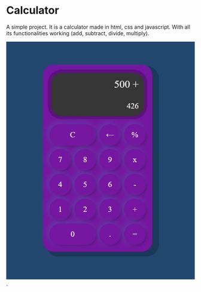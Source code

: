 # Calculator
A simple project. It is a calculator made in html, css and javascript. With all its functionalities working (add, subtract, divide, multiply).

![imagen](https://github.com/edwromero/Calculator/blob/main/Imagen%20calculadora.jpg).
